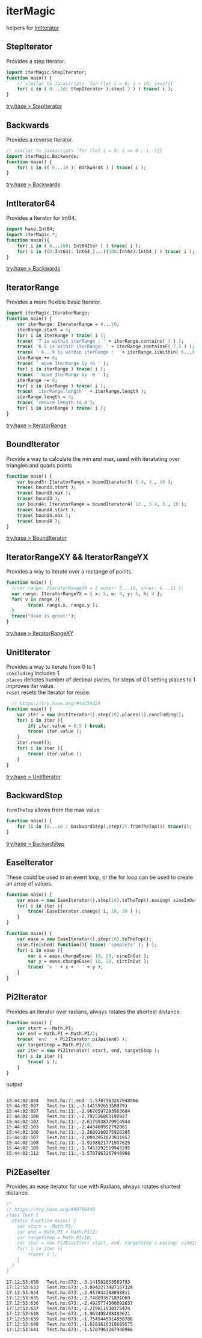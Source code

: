# iterMagic
helpers for [IntIterator](https://api.haxe.org/IntIterator.html)
  
## StepIterator
Provides a step Iterator.     
    
```haxe
import iterMagic.StepIterator;
function main() {
    // similar to Javascripts `for (let i = 0; i < 10; i+=2){}`
    for( i in ( 0...10: StepIterator ).step( 2 ) ) trace( i );
}
```
[try.haxe > StepIterator](https://try.haxe.org/#Da90327f)

## Backwards
Provides a reverse Iterator.    
  
```haxe
// similar to Javascripts `for (let i = 9; i <= 0 ; i--){}`
import iterMagic.Backwards;
function main() {
    for( i in (( 0...10 ): Backwards ) ) trace( i );
}
```
[try.haxe > Backwards](https://try.haxe.org/#Fd2bD912)  

## IntIterator64
Provides a Iterator for Int64.    
  
```haxe
import haxe.Int64;
import iterMagic.*;
function main(){
    for( i in ( 0...100: Int64Iter ) ) trace( i );
    for( i in ((0:Int64): Int64_)...((100:Int64):Int64_) ) trace( i );
}
```
[try.haxe > Backwards](https://try.haxe.org/#717E7641)
  
## IteratorRange
Provides a more flexible basic Iterator.  
```haxe
import iterMagic.IteratorRange;
function main() {
    var iterRange: IteratorRange = 0...10;
    iterRange.start = 5;
    for( i in iterRange ) trace( i );
    trace( '7 is within iterRange : ' + iterRange.contains( 7 ) );
    trace( '6.5 is within iterRange: ' + iterRange.containsF( 7.5 ) );
    trace( ' 6...9 is within iterRange : ' + iterRange.isWithin( 6...9 ) );
    iterRange += 6;
    trace( ' move IterRange by +6 ' );
    for( i in iterRange ) trace( i );
    trace( ' move IterRange by -6 ' );
    iterRange -= 6;
    for( i in iterRange ) trace( i );
    trace( 'iterRange.length ' + iterRange.length );
    iterRange.length = 4;
    trace( 'reduce length to 4');
    for( i in iterRange ) trace( i );
}
```
[try.haxe > IteratorRange](https://try.haxe.org/#4e9e85e4)  
  
## BoundIterator
Provide a way to calculate the min and max, used with iteratating over triangles and quads points
```haxe
function main() {
    var bound3: IteratorRange = boundIterator3( 5.4, 3., 10 );
    trace( bound3.start );
    trace( bound3.max );
    trace( bound3 );
    var bound4: IteratorRange = boundIterator4( 12., 5.4, 3., 10 );
    trace( bound4.start );
    trace( bound4.max );
    trace( bound4 );
}
```
[try.haxe > BoundIterator](https://try.haxe.org/#2bc3902a)  
  
## IteratorRangeXY && IteratorRangeYX
Provides a way to iterate over a rectange of points.
```haxe
function main() {
  //var range: IteratorRangeYX = { outer: 5...10, inner: 6...11 };
  var range: IteratorRangeYX = { x: 5, w: 4, y: 6, h: 4 };
  for( v in range ){
		trace( range.x, range.y );
  }
  trace("Haxe is great!");
}

```
[try.haxe > IteratorRangeXY](https://try.haxe.org/#935d2aA2)
  
## UnitIterator  
Provides a way to iterate from 0 to 1  
`concluding` includes 1  
`places` denotes number of decimal places, for steps of 0.1 setting places to 1 improves iter value.  
`reset` resets the iterator for reuse.  

```haxe
  // https://try.haxe.org/#4aC54d24
function main() {
    var iter = new UnitIterator().step(10).places(1).concluding();
    for( i in iter ){
        if( iter.value > 0.5 ) break;
        trace( iter.value );
    }
    iter.reset();
    for( i in iter ){
        trace( iter.value );
    }
}
```
[try.haxe > UnitIterator](https://try.haxe.org/#4aC54d24)
  
## BackwardStep  
`formTheTop` allows from the max value  
```haxe
function main() {
	for (i in (0...10 : BackwardStep).step(2).fromTheTop()) trace(i);
}
```
[try.haxe > BackardStep](https://try.haxe.org/#C08D1E55)
  
## EaseIterator
These could be used in an event loop, or the for loop can be used to create an array of values.

```haxe
function main() {
    var ease = new EaseIterator().step(10).toTheTop().easing( sineInOut );
    for( i in iter ){
        trace( EaseIterator.change( i, 10, 20 ) );
    }
}
```
  
```haxe
function main() {
    var ease = new EaseIterator().step(10).toTheTop();
    ease.finished( function(){ trace( 'complete' ); } );
    for( i in ease ){
        var x = ease.changeEase( 10, 20, sineInOut );
        var y = ease.changeEase( 10, 20, circInOut );
        trace( 'v ' + x + ' ' + y );
    }
}
```
  
## Pi2Iterator
Provides an iterator over radians, always rotates the shortest distance.
  
```haxe
function main() {
    var start = -Math.PI;
    var end = Math.PI + Math.PI/2;
    trace( 'end ' + Pi2Iterator.pi2pi(end) );
    var targetStep = Math.PI/18;
    var iter = new Pi2Iterator( start, end, targetStep );
    for( i in iter ){
        trace( i );
    }
}
```
output
```

15:44:02:094   Test.hx:7:,end -1.5707963267948966
15:44:02:097   Test.hx:11:,-3.141592653589793
15:44:02:097   Test.hx:11:,-2.9670597283903604
15:44:02:100   Test.hx:11:,-2.792526803190927
15:44:02:102   Test.hx:11:,-2.6179938779914944
15:44:02:103   Test.hx:11:,-2.443460952792061
15:44:02:106   Test.hx:11:,-2.2689280275926285
15:44:02:107   Test.hx:11:,-2.0943951023931957
15:44:02:108   Test.hx:11:,-1.9198621771937625
15:44:02:109   Test.hx:11:,-1.7453292519943295
15:44:02:112   Test.hx:11:,-1.5707963267948966
```

## Pi2EaseIter
Provides an ease iterator for use with Radians, always rotates shortest distance.
```haxe
/*
// https://try.haxe.org/#9D75044D
class Test {
  static function main() {
    var start = -Math.PI;
    var end = Math.PI + Math.PI/2;
    var targetStep = Math.PI/18;
    var iter = new Pi2EaseIter( start, end, targetStep ).easing( sineInOut );
    for( i in iter ){
        trace( i );
    }
  }
}
```
```
17:12:53:630   Test.hx:673:,-3.141592653589793
17:12:53:633   Test.hx:673:,-3.0942273487157324
17:12:53:634   Test.hx:673:,-2.957844388898811
17:12:53:635   Test.hx:673:,-2.748893571891069
17:12:53:636   Test.hx:673:,-2.4925774500092657
17:12:53:637   Test.hx:673:,-2.219811530375424
17:12:53:638   Test.hx:673:,-1.963495408493621
17:12:53:639   Test.hx:673:,-1.7545445914858786
17:12:53:640   Test.hx:673:,-1.6181616316689575
17:12:53:641   Test.hx:673:,-1.5707963267948966
```